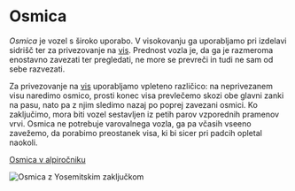 # Osmica

_Osmica_ je vozel s široko uporabo. V visokovanju ga uporabljamo pri izdelavi sidrišč ter za privezovanje na [vis](vis). Prednost vozla je, da ga je razmeroma enostavno zavezati ter pregledati, ne more se prevreči in tudi ne sam od sebe razvezati.

Za privezovanje na [vis](vis) uporabljamo vpleteno različico: na neprivezanem visu naredimo osmico, prosti konec visa prevlečemo skozi obe glavni zanki na pasu, nato pa z njim sledimo nazaj po poprej zavezani osmici. Ko zaključimo, mora biti vozel sestavljen iz petih parov vzporednih pramenov vrvi. Osmica ne potrebuje varovalnega vozla, ga pa včasih vseeno zavežemo, da porabimo preostanek visa, ki bi sicer pri padcih opletal naokoli.

[Osmica v alpiročniku](https://alpirocnik.rasica.org/wiki/Vrvi,_vozli_in_njihova_uporaba#Osmica.C2.A0)

![Osmica z Yosemitskim zaključkom](images/osmica-yosemite.jpg)
